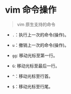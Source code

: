 vim 命令操作
============

> vim 原生支持的命令

- `.`：执行上一次的命令(操作)。

- `u`：撤销上一次的命令(操作)。

- `gg`: 移动光标至第一行。

- `G`: 移动光标至最后一行。

- `^`：移动光标至行首。

- `$`：移动光标至行尾。
